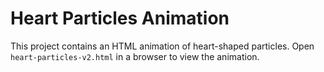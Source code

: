 # Heart Particles Animation

This project contains an HTML animation of heart-shaped particles.
Open `heart-particles-v2.html` in a browser to view the animation.
